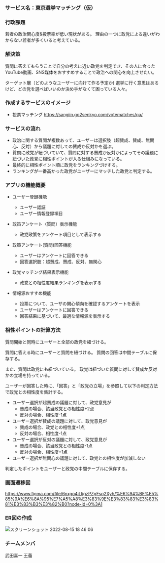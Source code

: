 ### サービス名：東京選挙マッチング（仮）

### 行政課題
若者の政治関心度&投票率が低い現状がある。
理由の一つに政党による違いがわからない若者が多くいると考えている。

### 解決策
質問に答えてもらうことで自分の考えに近い政党を判定でき、その人に合ったYouTube動画、SNS媒体をおすすめすることで政治への関心を向上させたい。

ターゲット層（どのようなユーザーに向けて作る予定か)
選挙に行く意思はあるけど、どの党を選べばいいのか決め手がなくて困っている人々。

### 作成するサービスのイメージ

- 投票マッチング https://sangiin.go2senkyo.com/votematches/qa/

### サービスの流れ

-  政治に関する質問が複数あって、ユーザーは選択肢（超賛成、賛成、無関心、反対）から議題に対しての賛成か反対かを選ぶ。
-  質問に政党が紐づいていて、質問に対する賛成か反対かによってその議題に紐づいた政党に相性ポイントが入る仕組みになっている。
-  最終的に相性ポイント順に政党をランキングづけする。
-  ランキングが一番高かった政党がユーザーにマッチした政党と判定する。

### アプリの機能概要

- ユーザー登録機能
  - ユーザー認証
  - ユーザー情報登録項目
    
- 政策アンケート（質問）表示機能
  - 政党政策をアンケート項目として表示する
    
- 政策アンケート(質問)回答機能
  - ユーザーはアンケートに回答できる
  - 回答選択肢：超賛成、賛成、反対、無関心
  
- 政党マッチング結果表示機能
  - 政党との相性度結果ランキングを表示する

- 情報源おすすめ機能
    - 投票について、ユーザの関心傾向を確認するアンケートを表示
    - ユーザーはアンケートに回答できる
    - 回答結果に基づいて、最適な情報源を表示する

### 相性ポイントの計算方法

質問開始と同時にユーザーと全部の政党を紐づける。

質問に答える時にユーザーと質問を紐づける。
質問の回答は中間テーブルに保存する。

また、質問は政党にも紐づいている。
政党は紐づいた質問に対して賛成か反対かの立場を持っている。

ユーザーが回答した時に、「回答」と「政党の立場」を参照して以下の判定方法で政党との相性度を集計する。

- ユーザー選択が超賛成の議題に対して、政党意見が
  - 賛成の場合、該当政党との相性度+2点
  - 反対の場合、相性度-1点
- ユーザー選択が賛成の議題に対して、政党意見が
  - 賛成の場合、政党との相性度+1点
  - 反対の場合、相性度-1点
- ユーザー選択が反対の議題に対して、政党意見が
  - 賛成の場合、該当政党との相性度-1点
  - 反対の場合、相性度+1点
- ユーザー選択が無関心の議題に対して、政党との相性度が加減しない


判定したポイントをユーザーと政党の中間テーブルに保存する。

### 画面遷移図
https://www.figma.com/file/6nxgo4iLligzPZgFsq2Xyh/%E6%94%BF%E5%85%9A%E6%8A%95%E7%A5%A8%E3%83%9E%E3%83%83%E3%83%81%E3%83%B3%E3%82%B0?node-id=0%3A1

### ER図の作成
![スクリーンショット 2022-08-15 18 46 06](https://user-images.githubusercontent.com/64511596/184649336-b90e6632-dd08-4d30-9e3f-5ac01e227f3e.png)

### チームメンバ
武田喜一
王蕾
